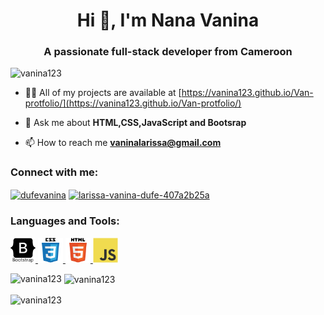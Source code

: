 <h1 align="center">Hi 👋, I'm Nana Vanina</h1>
<h3 align="center">A passionate full-stack developer from Cameroon</h3>

<p align="left"> <img src="https://komarev.com/ghpvc/?username=vanina123&label=Profile%20views&color=0e75b6&style=flat" alt="vanina123" /> </p>

- 👨‍💻 All of my projects are available at [https://vanina123.github.io/Van-protfolio/](https://vanina123.github.io/Van-protfolio/)

- 💬 Ask me about **HTML,CSS,JavaScript and Bootsrap**

- 📫 How to reach me **vaninalarissa@gmail.com**

<h3 align="left">Connect with me:</h3>
<p align="left">
<a href="https://twitter.com/dufevanina" target="blank"><img align="center" src="https://raw.githubusercontent.com/rahuldkjain/github-profile-readme-generator/master/src/images/icons/Social/twitter.svg" alt="dufevanina" height="30" width="40" /></a>
<a href="https://linkedin.com/in/larissa-vanina-dufe-407a2b25a" target="blank"><img align="center" src="https://raw.githubusercontent.com/rahuldkjain/github-profile-readme-generator/master/src/images/icons/Social/linked-in-alt.svg" alt="larissa-vanina-dufe-407a2b25a" height="30" width="40" /></a>
</p>

<h3 align="left">Languages and Tools:</h3>
<p align="left"> <a href="https://getbootstrap.com" target="_blank" rel="noreferrer"> <img src="https://raw.githubusercontent.com/devicons/devicon/master/icons/bootstrap/bootstrap-plain-wordmark.svg" alt="bootstrap" width="40" height="40"/> </a> <a href="https://www.w3schools.com/css/" target="_blank" rel="noreferrer"> <img src="https://raw.githubusercontent.com/devicons/devicon/master/icons/css3/css3-original-wordmark.svg" alt="css3" width="40" height="40"/> </a> <a href="https://www.w3.org/html/" target="_blank" rel="noreferrer"> <img src="https://raw.githubusercontent.com/devicons/devicon/master/icons/html5/html5-original-wordmark.svg" alt="html5" width="40" height="40"/> </a> <a href="https://developer.mozilla.org/en-US/docs/Web/JavaScript" target="_blank" rel="noreferrer"> <img src="https://raw.githubusercontent.com/devicons/devicon/master/icons/javascript/javascript-original.svg" alt="javascript" width="40" height="40"/> </a> </p>

<p><img align="left" src="https://github-readme-stats.vercel.app/api/top-langs?username=vanina123&show_icons=true&locale=en&layout=compact" alt="vanina123" /></p>

<p>&nbsp;<img align="center" src="https://github-readme-stats.vercel.app/api?username=vanina123&show_icons=true&locale=en" alt="vanina123" /></p>

<p><img align="center" src="https://github-readme-streak-stats.herokuapp.com/?user=vanina123&" alt="vanina123" /></p>
